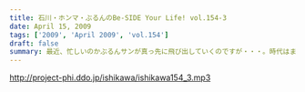 ```yaml
---
title: 石川・ホンマ・ぶるんのBe-SIDE Your Life! vol.154-3
date: April 15, 2009
tags: ['2009', 'April 2009', 'vol.154']
draft: false
summary: 最近、忙しいのかぶるんサンが真っ先に飛び出していくのですが・・・。時代はまわります。気温上昇とともに、Tシャツの季節到来！！あれ？ビーサイもTシャツ作ってたよな？・・・そんな話もこちらでちょいとあったりします。NAMAE
---
```


http://project-phi.ddo.jp/ishikawa/ishikawa154_3.mp3
